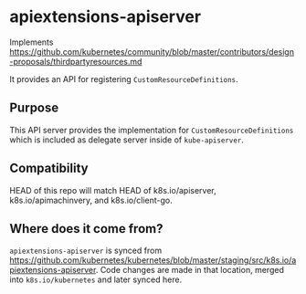 # apiextensions-apiserver

Implements https://github.com/kubernetes/community/blob/master/contributors/design-proposals/thirdpartyresources.md

It provides an API for registering `CustomResourceDefinitions`.

## Purpose

This API server provides the implementation for `CustomResourceDefinitions` which is included as 
delegate server inside of `kube-apiserver`.


## Compatibility

HEAD of this repo will match HEAD of k8s.io/apiserver, k8s.io/apimachinvery, and k8s.io/client-go.

## Where does it come from?

`apiextensions-apiserver` is synced from https://github.com/kubernetes/kubernetes/blob/master/staging/src/k8s.io/apiextensions-apiserver.
Code changes are made in that location, merged into `k8s.io/kubernetes` and later synced here.
